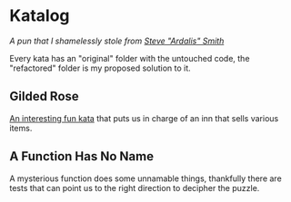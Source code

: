 # Katalog

_A pun that I shamelessly stole from [Steve "Ardalis" Smith](https://github.com/ardalis/kata-catalog)_

Every kata has an "original" folder with the untouched code, the "refactored" folder is my proposed solution to it.

## Gilded Rose

[An interesting fun kata](https://github.com/emilybache/GildedRose-Refactoring-Kata) that puts us in charge of an inn that sells various items.

## A Function Has No Name

A mysterious function does some unnamable things, thankfully there are tests that can point us to the right direction to decipher the puzzle.

